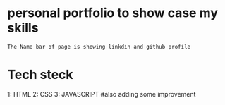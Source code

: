 # personal portfolio to show case my skills
```
The Name bar of page is showing linkdin and github profile
```

# Tech steck 
  1: HTML
  2: CSS
  3: JAVASCRIPT
  #also adding some improvement

